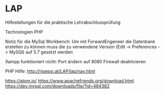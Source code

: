 # LAP
Hilfestellungen für die praktische Lehrabschlussprüfung

Technologien PHP

Notiz für die MySql Workbench: Um mit ForwardEngeneer die Datenbank erstellen zu können muss die zu verwendene Version (Edit -> Preferences -> MySQl) auf 5.7 gesetzt werden

Xampp funktioniert nicht: Port ändern auf 8080 Firewall deaktivieren

PHP Hilfe: http://ripepsi.at/LAP/lap/nav.html

https://atom.io/
https://www.apachefriends.org/download.html 
https://dev.mysql.com/downloads/file/?id=484382

